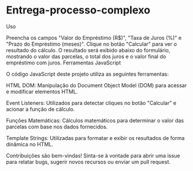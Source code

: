 # Entrega-processo-complexo

Uso

Preencha os campos "Valor do Empréstimo (R$)", "Taxa de Juros (%)" e "Prazo do Empréstimo (meses)".
Clique no botão "Calcular" para ver o resultado do cálculo.
O resultado será exibido abaixo do formulário, mostrando o valor das parcelas, o total dos juros e o valor final do empréstimo com juros.
Ferramentas JavaScript

O código JavaScript deste projeto utiliza as seguintes ferramentas:

HTML DOM: Manipulação do Document Object Model (DOM) para acessar e modificar elementos HTML.

Event Listeners: Utilizados para detectar cliques no botão "Calcular" e acionar a função de cálculo.

Funções Matemáticas: Cálculos matemáticos para determinar o valor das parcelas com base nos dados fornecidos.

Template Strings: Utilizadas para formatar e exibir os resultados de forma dinâmica no HTML.


Contribuições são bem-vindas! Sinta-se à vontade para abrir uma issue para relatar bugs, sugerir novos recursos ou enviar um pull request.

